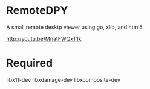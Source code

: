 # RemoteDPY

A small remote desktp viewer using go, xlib, and html5.

http://youtu.be/MnatFWQxT1k

# Required 

 libx11-dev
 libxdamage-dev
 libxcomposite-dev
